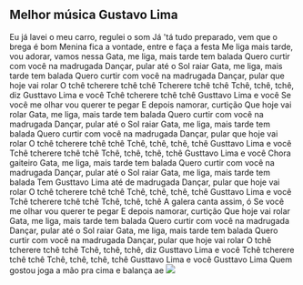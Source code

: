 ## Melhor música Gustavo Lima

Eu já lavei o meu carro, regulei o som
Já 'tá tudo preparado, vem que o brega é bom
Menina fica a vontade, entre e faça a festa
Me liga mais tarde, vou adorar, vamos nessa
Gata, me liga, mais tarde tem balada
Quero curtir com você na madrugada
Dançar, pular até o Sol raiar
Gata, me liga, mais tarde tem balada
Quero curtir com você na madrugada
Dançar, pular que hoje vai rolar
O tchê tcherere tchê tchê
Tcherere tchê tchê
Tchê, tchê, tchê, diz
Gusttavo Lima e você
Tchê tcherere tchê tchê
Gusttavo Lima e você
Se você me olhar vou querer te pegar
E depois namorar, curtição
Que hoje vai rolar
Gata, me liga, mais tarde tem balada
Quero curtir com você na madrugada
Dançar, pular até o Sol raiar
Gata, me liga, mais tarde tem balada
Quero curtir com você na madrugada
Dançar, pular que hoje vai rolar
O tchê tcherere tchê tchê
Tchê, tchê, tchê, tchê
Gusttavo Lima e você
Tchê tcherere tchê tchê
Tchê, tchê, tchê, tchê
Gusttavo Lima e você
Chora gaiteiro
Gata, me liga, mais tarde tem balada
Quero curtir com você na madrugada
Dançar, pular até o Sol raiar
Gata, me liga, mais tarde tem balada
Tem Gusttavo Lima até de madrugada
Dançar, pular que hoje vai rolar
O tchê tcherere tchê tchê
Tchê, tchê, tchê, tchê
Gusttavo Lima e você
Tchê tcherere tchê tchê
Tchê, tchê, tchê
A galera canta assim, ó
Se você me olhar vou querer te pegar
E depois namorar, curtição
Que hoje vai rolar
Gata, me liga, mais tarde tem balada
Quero curtir com você na madrugada
Dançar, pular até o Sol raiar
Gata, me liga, mais tarde tem balada
Quero curtir com você na madrugada
Dançar, pular que hoje vai rolar
O tchê tcherere tchê tchê
Tchê, tchê, tchê, diz
Gusttavo Lima e você
Tchê tcherere tchê tchê
Tchê, tchê, tchê, tchê
Gusttavo Lima e você
Gusttavo Lima
Quem gostou joga a mão pra cima e balança ae
![](https://media1.tenor.com/m/TNcoD6T-gHQAAAAC/dan%C3%A7ando-gusttavo-lima.gif)
